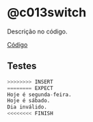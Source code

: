 # @c013switch

Descrição no código.

[Código](.cache/draft.c)

## Testes

```py
>>>>>>>> INSERT
======== EXPECT
Hoje é segunda-feira.
Hoje é sábado.
Dia inválido.
<<<<<<<< FINISH
```
